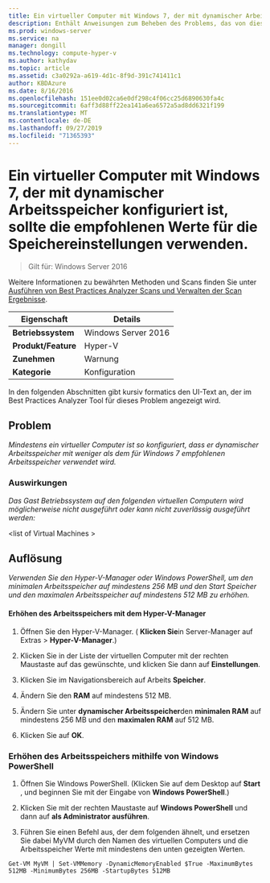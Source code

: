 ```yaml
---
title: Ein virtueller Computer mit Windows 7, der mit dynamischer Arbeitsspeicher konfiguriert ist, sollte die empfohlenen Werte für die Speichereinstellungen verwenden.
description: Enthält Anweisungen zum Beheben des Problems, das von dieser Best Practices Analyzer Regel gemeldet wird.
ms.prod: windows-server
ms.service: na
manager: dongill
ms.technology: compute-hyper-v
ms.author: kathydav
ms.topic: article
ms.assetid: c3a0292a-a619-4d1c-8f9d-391c741411c1
author: KBDAzure
ms.date: 8/16/2016
ms.openlocfilehash: 151ee0d02ca6e0df298c4f06cc25d6890630fa4c
ms.sourcegitcommit: 6aff3d88ff22ea141a6ea6572a5ad8dd6321f199
ms.translationtype: MT
ms.contentlocale: de-DE
ms.lasthandoff: 09/27/2019
ms.locfileid: "71365393"
---
```

# <a name="a-virtual-machine-running-windows-7-and-configured-with-dynamic-memory-should-use-recommended-values-for-memory-settings"></a>Ein virtueller Computer mit Windows 7, der mit dynamischer Arbeitsspeicher konfiguriert ist, sollte die empfohlenen Werte für die Speichereinstellungen verwenden.

>Gilt für: Windows Server 2016

Weitere Informationen zu bewährten Methoden und Scans finden Sie unter [Ausführen von Best Practices Analyzer Scans und Verwalten der Scan Ergebnisse](https://go.microsoft.com/fwlink/p/?LinkID=223177).  
  
|Eigenschaft|Details|  
|-|-|  
|**Betriebssystem**|Windows Server 2016|  
|**Produkt/Feature**|Hyper-V|  
|**Zunehmen**|Warnung|  
|**Kategorie**|Konfiguration|  
  
In den folgenden Abschnitten gibt kursiv formatics den UI-Text an, der im Best Practices Analyzer Tool für dieses Problem angezeigt wird.
  
## <a name="issue"></a>Problem  
*Mindestens ein virtueller Computer ist so konfiguriert, dass er dynamischer Arbeitsspeicher mit weniger als dem für Windows 7 empfohlenen Arbeitsspeicher verwendet wird.*  
  
### <a name="impact"></a>Auswirkungen  
*Das Gast Betriebssystem auf den folgenden virtuellen Computern wird möglicherweise nicht ausgeführt oder kann nicht zuverlässig ausgeführt werden:*  
  
\<list of Virtual Machines >  
  
## <a name="resolution"></a>Auflösung  
*Verwenden Sie den Hyper-V-Manager oder Windows PowerShell, um den minimalen Arbeitsspeicher auf mindestens 256 MB und den Start Speicher und den maximalen Arbeitsspeicher auf mindestens 512 MB zu erhöhen.*  
  
#### <a name="increase-memory-using-hyper-v-manager"></a>Erhöhen des Arbeitsspeichers mit dem Hyper-V-Manager  
  
1.  Öffnen Sie den Hyper-V-Manager. ( **Klicken Sie**in Server-Manager auf Extras  > **Hyper-V-Manager**.)  
  
2.  Klicken Sie in der Liste der virtuellen Computer mit der rechten Maustaste auf das gewünschte, und klicken Sie dann auf **Einstellungen**.  
  
3.  Klicken Sie im Navigationsbereich auf Arbeits **Speicher**.  
  
4.  Ändern Sie den **RAM** auf mindestens 512 MB.  
  
5.  Ändern Sie unter **dynamischer Arbeitsspeicher**den **minimalen RAM** auf mindestens 256 MB und den **maximalen RAM** auf 512 MB.  
  
6.  Klicken Sie auf **OK**.  
  
### <a name="increase-memory-using-windows-powershell"></a>Erhöhen des Arbeitsspeichers mithilfe von Windows PowerShell  
  
1.  Öffnen Sie Windows PowerShell. (Klicken Sie auf dem Desktop auf **Start** , und beginnen Sie mit der Eingabe von **Windows PowerShell**.)  
  
2.  Klicken Sie mit der rechten Maustaste auf **Windows PowerShell** und dann auf **als Administrator ausführen**.  
  
3.  Führen Sie einen Befehl aus, der dem folgenden ähnelt, und ersetzen Sie dabei MyVM durch den Namen des virtuellen Computers und die Arbeitsspeicher Werte mit mindestens den unten gezeigten Werten.  
  
```  
Get-VM MyVM | Set-VMMemory -DynamicMemoryEnabled $True -MaximumBytes 512MB -MinimumBytes 256MB -StartupBytes 512MB  
```  
  


